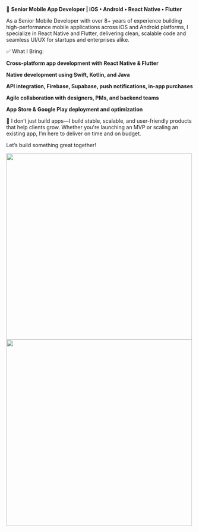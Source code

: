 🌟 **Senior Mobile App Developer | iOS • Android • React Native • Flutter**

As a Senior Mobile Developer with over 8+ years of experience building high-performance mobile applications across iOS and Android platforms, I specialize in React Native and Flutter, delivering clean, scalable code and seamless UI/UX for startups and enterprises alike.

✅ What I Bring:

**Cross-platform app development with React Native & Flutter**

**Native development using Swift, Kotlin, and Java**

**API integration, Firebase, Supabase, push notifications, in-app purchases**

**Agile collaboration with designers, PMs, and backend teams**

**App Store & Google Play deployment and optimization**

🚀 I don’t just build apps—I build stable, scalable, and user-friendly products that help clients grow. Whether you're launching an MVP or scaling an existing app, I’m here to deliver on time and on budget.

Let’s build something great together!








<img src="git-header.svg.svg" width="500"/>











<img src="github-stats.svg" width="500"/>
